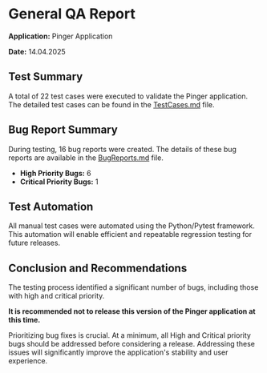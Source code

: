 # General QA Report

**Application:** Pinger Application

**Date:** 14.04.2025

## Test Summary

A total of 22 test cases were executed to validate the Pinger application. The detailed test cases can be found in the [TestCases.md](TestCases.md) file.

## Bug Report Summary

During testing, 16 bug reports were created. The details of these bug reports are available in the [BugReports.md](BugReports.md) file.

* **High Priority Bugs:** 6
* **Critical Priority Bugs:** 1

## Test Automation

All manual test cases were automated using the Python/Pytest framework. This automation will enable efficient and repeatable regression testing for future releases.

## Conclusion and Recommendations

The testing process identified a significant number of bugs, including those with high and critical priority.

**It is recommended not to release this version of the Pinger application at this time.**

Prioritizing bug fixes is crucial. At a minimum, all High and Critical priority bugs should be addressed before considering a release. Addressing these issues will significantly improve the application's stability and user experience.